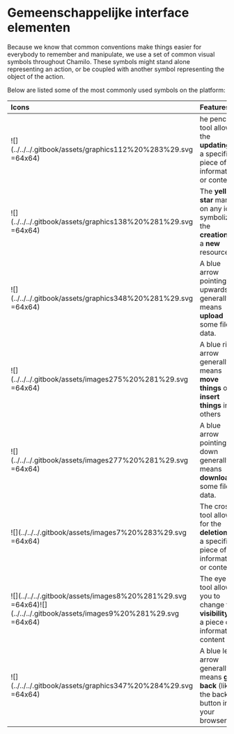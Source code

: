 # Gemeenschappelijke interface elementen

Because we know that common conventions make things easier for everybody to remember and manipulate, we use a set of common visual symbols throughout Chamilo. These symbols might stand alone representing an action, or be coupled with another symbol representing the object of the action.

Below are listed some of the most commonly used symbols on the platform:

| Icons | Features |
| :--- | :--- |
| ![](../../../.gitbook/assets/graphics112%20%283%29.svg =64x64) | he pencil tool allows the **updating** of a specific piece of information or content |
| ![](../../../.gitbook/assets/graphics138%20%281%29.svg =64x64) | The **yellow star** marker on any icon symbolizes the **creation** of a **new** resource |
| ![](../../../.gitbook/assets/graphics348%20%281%29.svg =64x64) | A blue arrow pointing upwards generally means **upload** some file or data. |
| ![](../../../.gitbook/assets/images275%20%281%29.svg =64x64) | A blue right arrow generally means **move things** or **insert things** into others |
| ![](../../../.gitbook/assets/images277%20%281%29.svg =64x64) | A blue arrow pointing down generally means **download** some file or data. |
| ![](../../../.gitbook/assets/images7%20%283%29.svg =64x64) | The cross tool allows for the **deletion** of a specific piece of information or content |
| ![](../../../.gitbook/assets/images8%20%281%29.svg =64x64)![](../../../.gitbook/assets/images9%20%281%29.svg =64x64) | The eye tool allows you to change the **visibility** of a piece of information/ content |
| ![](../../../.gitbook/assets/graphics347%20%284%29.svg =64x64) | A blue left arrow generally means **go back** \(like the back button in your browser\). |

